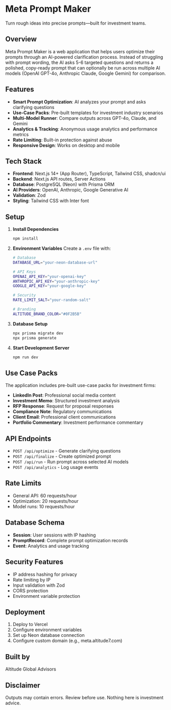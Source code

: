 # Meta Prompt Maker

Turn rough ideas into precise prompts—built for investment teams.

## Overview

Meta Prompt Maker is a web application that helps users optimize their prompts through an AI-powered clarification process. Instead of struggling with prompt wording, the AI asks 5-6 targeted questions and returns a polished, copy-ready prompt that can optionally be run across multiple AI models (OpenAI GPT-4o, Anthropic Claude, Google Gemini) for comparison.

## Features

- **Smart Prompt Optimization**: AI analyzes your prompt and asks clarifying questions
- **Use-Case Packs**: Pre-built templates for investment industry scenarios
- **Multi-Model Runner**: Compare outputs across GPT-4o, Claude, and Gemini
- **Analytics & Tracking**: Anonymous usage analytics and performance metrics
- **Rate Limiting**: Built-in protection against abuse
- **Responsive Design**: Works on desktop and mobile

## Tech Stack

- **Frontend**: Next.js 14+ (App Router), TypeScript, Tailwind CSS, shadcn/ui
- **Backend**: Next.js API routes, Server Actions
- **Database**: PostgreSQL (Neon) with Prisma ORM
- **AI Providers**: OpenAI, Anthropic, Google Generative AI
- **Validation**: Zod
- **Styling**: Tailwind CSS with Inter font

## Setup

1. **Install Dependencies**
   ```bash
   npm install
   ```

2. **Environment Variables**
   Create a `.env` file with:
   ```bash
   # Database
   DATABASE_URL="your-neon-database-url"

   # API Keys
   OPENAI_API_KEY="your-openai-key"
   ANTHROPIC_API_KEY="your-anthropic-key"
   GOOGLE_API_KEY="your-google-key"

   # Security
   RATE_LIMIT_SALT="your-random-salt"

   # Branding
   ALTITUDE_BRAND_COLOR="#0F2B5B"
   ```

3. **Database Setup**
   ```bash
   npx prisma migrate dev
   npx prisma generate
   ```

4. **Start Development Server**
   ```bash
   npm run dev
   ```

## Use Case Packs

The application includes pre-built use-case packs for investment firms:

- **LinkedIn Post**: Professional social media content
- **Investment Memo**: Structured investment analysis
- **RFP Response**: Request for proposal responses
- **Compliance Note**: Regulatory communications
- **Client Email**: Professional client communications
- **Portfolio Commentary**: Investment performance commentary

## API Endpoints

- `POST /api/optimize` - Generate clarifying questions
- `POST /api/finalize` - Create optimized prompt
- `POST /api/run` - Run prompt across selected AI models
- `POST /api/analytics` - Log usage events

## Rate Limits

- General API: 60 requests/hour
- Optimization: 20 requests/hour
- Model runs: 10 requests/hour

## Database Schema

- **Session**: User sessions with IP hashing
- **PromptRecord**: Complete prompt optimization records
- **Event**: Analytics and usage tracking

## Security Features

- IP address hashing for privacy
- Rate limiting by IP
- Input validation with Zod
- CORS protection
- Environment variable protection

## Deployment

1. Deploy to Vercel
2. Configure environment variables
3. Set up Neon database connection
4. Configure custom domain (e.g., meta.altitude7.com)

## Built by

Altitude Global Advisors

## Disclaimer

Outputs may contain errors. Review before use. Nothing here is investment advice.